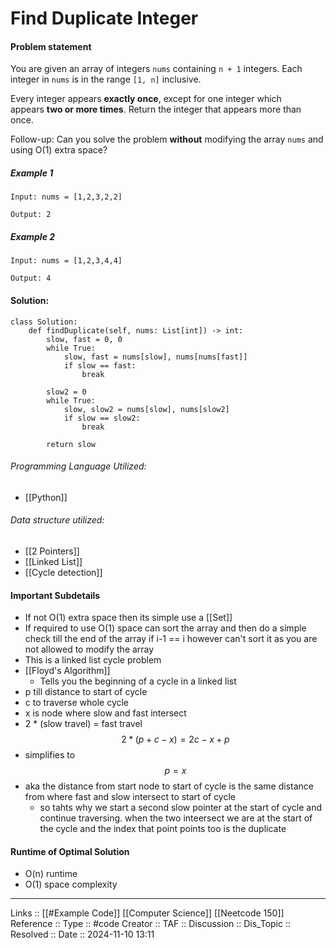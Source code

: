 # Find Duplicate Integer

#### Problem statement
You are given an array of integers `nums` containing `n + 1` integers. Each integer in `nums` is in the range `[1, n]` inclusive.

Every integer appears **exactly once**, except for one integer which appears **two or more times**. Return the integer that appears more than once.

Follow-up: Can you solve the problem **without** modifying the array `nums` and using O(1) extra space?
##### Example 1
```
Input: nums = [1,2,3,2,2]

Output: 2
```
##### Example 2
```
Input: nums = [1,2,3,4,4]

Output: 4
```
#### Solution:
```
class Solution:
    def findDuplicate(self, nums: List[int]) -> int:
        slow, fast = 0, 0
        while True:
            slow, fast = nums[slow], nums[nums[fast]]
            if slow == fast:
                break
                
        slow2 = 0
        while True:
            slow, slow2 = nums[slow], nums[slow2]
            if slow == slow2:
                break

        return slow
```
###### Programming Language Utilized:

- [[Python]]
###### Data structure utilized:

- [[2 Pointers]]
- [[Linked List]]
- [[Cycle detection]]
#### Important Subdetails

- If not O(1) extra space then its simple use a [[Set]]
- If required to use O(1) space can sort the array and then do a simple check till the end of the array if i-1 == i however can't sort it as you are not allowed to modify the array
- This is a linked list cycle problem
- [[Floyd's Algorithm]]
	- Tells you the beginning of a cycle in a linked list
- p till distance to start of cycle
- c to traverse whole cycle
- x is node where slow and fast intersect
- 2 * (slow travel) = fast travel
$$
2 *(p + c - x) = 2c - x + p
$$
- simplifies to
$$
p = x
$$
- aka the distance from start node to start of cycle is the same distance from where fast and slow intersect to start of cycle
	- so tahts why we start a second slow pointer at the start of cycle and continue traversing. when the two inteersect we are at the start of the cycle and the index that point points too is the duplicate

#### Runtime of Optimal Solution

- O(n) runtime
- O(1) space complexity
---
Links :: [[#Example Code]] [[Computer Science]] [[Neetcode 150]]
Reference ::
Type :: #code
Creator ::
TAF ::
Discussion ::
Dis_Topic :: 
Resolved ::
Date :: 2024-11-10 13:11
